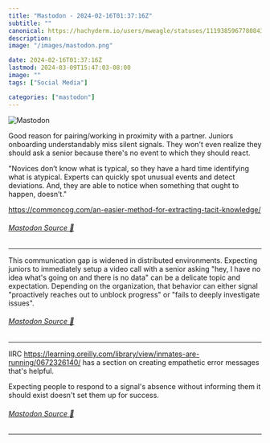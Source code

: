 ```yaml
---
title: "Mastodon - 2024-02-16T01:37:16Z"
subtitle: ""
canonical: https://hachyderm.io/users/mweagle/statuses/111938596778084317
description:
image: "/images/mastodon.png"

date: 2024-02-16T01:37:16Z
lastmod: 2024-03-09T15:47:03-08:00
image: ""
tags: ["Social Media"]

categories: ["mastodon"]
---
```

![Mastodon](/images/mastodon.png)

<p>Good reason for pairing/working in proximity with a partner. Juniors onboarding understandably miss silent signals. They won&#39;t even realize they should ask a senior because there&#39;s no event to which they should react.</p><p>&quot;Novices don’t know what is typical, so they have a hard time identifying what is atypical. Experts can quickly spot unusual events and detect deviations. And, they are able to notice when something that ought to happen, doesn’t.&quot;</p><p><a href="https://commoncog.com/an-easier-method-for-extracting-tacit-knowledge/" target="_blank" rel="nofollow noopener noreferrer" translate="no"><span class="invisible">https://</span><span class="ellipsis">commoncog.com/an-easier-method</span><span class="invisible">-for-extracting-tacit-knowledge/</span></a></p>


###### [Mastodon Source 🐘](https://hachyderm.io/@mweagle/111938596778084317)

___

<p>This communication gap is widened in distributed environments. Expecting juniors to immediately setup a video call with a senior asking &quot;hey, I have no idea what&#39;s going on and there is no data&quot; can be a delicate topic and expectation. Depending on the organization, that behavior can either signal &quot;proactively reaches out to unblock progress&quot; or &quot;fails to deeply investigate issues&quot;.</p>


###### [Mastodon Source 🐘](https://hachyderm.io/@mweagle/111938624346079670)

___

<p>IIRC <a href="https://learning.oreilly.com/library/view/inmates-are-running/0672326140/" target="_blank" rel="nofollow noopener noreferrer" translate="no"><span class="invisible">https://</span><span class="ellipsis">learning.oreilly.com/library/v</span><span class="invisible">iew/inmates-are-running/0672326140/</span></a> has a section on creating empathetic error messages that&#39;s helpful.</p><p>Expecting people to respond to a signal&#39;s absence without informing them it should exist doesn&#39;t set them up for success.</p>


###### [Mastodon Source 🐘](https://hachyderm.io/@mweagle/111938658761084518)

___
